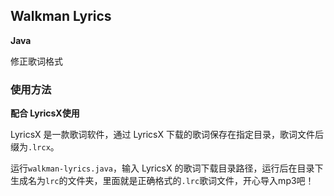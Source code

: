 ## Walkman Lyrics

**Java**

修正歌词格式

### 使用方法

**配合 LyricsX使用**

LyricsX 是一款歌词软件，通过 LyricsX 下载的歌词保存在指定目录，歌词文件后缀为`.lrcx`。

运行`walkman-lyrics.java`，输入 LyricsX 的歌词下载目录路径，运行后在目录下生成名为`lrc`的文件夹，里面就是正确格式的`.lrc`歌词文件，开心导入mp3吧！

